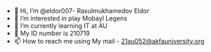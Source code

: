 - 👋 Hi, I’m @eldor007- Rasulmukhamedov Eldor
- 👀 I’m interested in play Mobayl Legens
- 🌱 I’m currently learning IT at AU
- 💞️ My ID number is 210719
- 📫  How to reach me using My mail - 21au052@akfauniversity.org

<!---
eldor007/eldor007 is a ✨ special ✨ repository because its `README.md` (this file) appears on your GitHub profile.
You can click the Preview link to take a look at your changes.
--->
